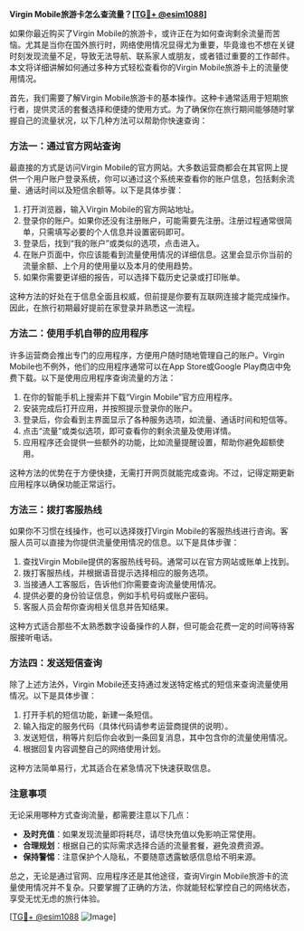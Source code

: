 **Virgin Mobile旅游卡怎么查流量？[[TG💪+ @esim1088](https://t.me/s/esim1088)]**

如果你最近购买了Virgin Mobile的旅游卡，或许正在为如何查询剩余流量而苦恼。尤其是当你在国外旅行时，网络使用情况显得尤为重要，毕竟谁也不想在关键时刻发现流量不足，导致无法导航、联系家人或朋友，或者错过重要的工作邮件。本文将详细讲解如何通过多种方式轻松查看你的Virgin Mobile旅游卡上的流量使用情况。

首先，我们需要了解Virgin Mobile旅游卡的基本操作。这种卡通常适用于短期旅行者，提供灵活的套餐选择和便捷的使用方式。为了确保你在旅行期间能够随时掌握自己的流量状况，以下几种方法可以帮助你快速查询：

### 方法一：通过官方网站查询

最直接的方式是访问Virgin Mobile的官方网站。大多数运营商都会在其官网上提供一个用户账户登录系统，你可以通过这个系统来查看你的账户信息，包括剩余流量、通话时间以及短信余额等。以下是具体步骤：

1. 打开浏览器，输入Virgin Mobile的官方网站地址。
2. 登录你的账户。如果你还没有注册账户，可能需要先注册。注册过程通常很简单，只需填写必要的个人信息并设置密码即可。
3. 登录后，找到“我的账户”或类似的选项，点击进入。
4. 在账户页面中，你应该能看到流量使用情况的详细信息。这里会显示你当前的流量余额、上个月的使用量以及本月的使用趋势。
5. 如果你需要更详细的报告，可以选择下载历史记录或打印账单。

这种方法的好处在于信息全面且权威，但前提是你要有互联网连接才能完成操作。因此，在旅行初期最好提前在家登录并熟悉这一流程。

### 方法二：使用手机自带的应用程序

许多运营商会推出专门的应用程序，方便用户随时随地管理自己的账户。Virgin Mobile也不例外，他们的应用程序通常可以在App Store或Google Play商店中免费下载。以下是使用应用程序查询流量的方法：

1. 在你的智能手机上搜索并下载“Virgin Mobile”官方应用程序。
2. 安装完成后打开应用，并按照提示登录你的账户。
3. 登录后，你会看到主界面显示了各种服务选项，如流量、通话时间和短信等。
4. 点击“流量”或类似选项，即可查看你的剩余流量及使用详情。
5. 应用程序还会提供一些额外的功能，比如流量提醒设置，帮助你避免超额使用。

这种方法的优势在于方便快捷，无需打开网页就能完成查询。不过，记得定期更新应用程序以确保功能正常运行。

### 方法三：拨打客服热线

如果你不习惯在线操作，也可以选择拨打Virgin Mobile的客服热线进行咨询。客服人员可以直接为你提供流量使用情况的信息。以下是具体步骤：

1. 查找Virgin Mobile提供的客服热线号码。通常可以在官方网站或账单上找到。
2. 拨打客服热线，并根据语音提示选择相应的服务选项。
3. 当接通人工客服后，告诉他们你需要查询流量使用情况。
4. 提供必要的身份验证信息，例如手机号码或账户密码。
5. 客服人员会帮你查询相关信息并告知结果。

这种方式适合那些不太熟悉数字设备操作的人群，但可能会花费一定的时间等待客服接听电话。

### 方法四：发送短信查询

除了上述方法外，Virgin Mobile还支持通过发送特定格式的短信来查询流量使用情况。以下是具体步骤：

1. 打开手机的短信功能，新建一条短信。
2. 输入指定的服务代码（具体代码请参考运营商提供的说明）。
3. 发送短信，稍等片刻后你会收到一条回复消息，其中包含你的流量使用情况。
4. 根据回复内容调整自己的网络使用计划。

这种方法简单易行，尤其适合在紧急情况下快速获取信息。

### 注意事项

无论采用哪种方式查询流量，都需要注意以下几点：

- **及时充值**：如果发现流量即将耗尽，请尽快充值以免影响正常使用。
- **合理规划**：根据自己的实际需求选择合适的流量套餐，避免浪费资源。
- **保持警惕**：注意保护个人隐私，不要随意透露敏感信息给不明来源。

总之，无论是通过官网、应用程序还是其他途径，查询Virgin Mobile旅游卡的流量使用情况并不复杂。只要掌握了正确的方法，你就能轻松掌控自己的网络状态，享受无忧无虑的旅行体验。

[[TG💪+ @esim1088](https://t.me/s/esim1088) ![Image](https://i.postimg.cc/4NQfJmqS/Snipaste-2025-05-13-00-14-12.png)]